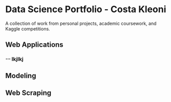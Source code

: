 # Data Science Portfolio - Costa Kleoni
A collection of work from personal projects, academic coursework, and Kaggle competitions.

## Web Applications
### ⋅⋅⋅ lkjlkj
## Modeling
## Web Scraping
